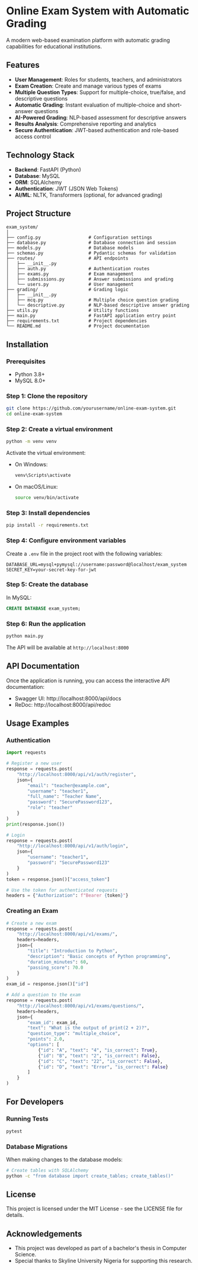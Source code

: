 # Online Exam System with Automatic Grading

A modern web-based examination platform with automatic grading capabilities for educational institutions.

## Features

- **User Management**: Roles for students, teachers, and administrators
- **Exam Creation**: Create and manage various types of exams
- **Multiple Question Types**: Support for multiple-choice, true/false, and descriptive questions
- **Automatic Grading**: Instant evaluation of multiple-choice and short-answer questions
- **AI-Powered Grading**: NLP-based assessment for descriptive answers
- **Results Analysis**: Comprehensive reporting and analytics
- **Secure Authentication**: JWT-based authentication and role-based access control

## Technology Stack

- **Backend**: FastAPI (Python)
- **Database**: MySQL
- **ORM**: SQLAlchemy
- **Authentication**: JWT (JSON Web Tokens)
- **AI/ML**: NLTK, Transformers (optional, for advanced grading)

## Project Structure

```
exam_system/
│
├── config.py                  # Configuration settings
├── database.py                # Database connection and session
├── models.py                  # Database models
├── schemas.py                 # Pydantic schemas for validation
├── routes/                    # API endpoints
│   ├── __init__.py
│   ├── auth.py                # Authentication routes
│   ├── exams.py               # Exam management
│   ├── submissions.py         # Answer submissions and grading
│   └── users.py               # User management
├── grading/                   # Grading logic
│   ├── __init__.py 
│   ├── mcq.py                 # Multiple choice question grading
│   └── descriptive.py         # NLP-based descriptive answer grading
├── utils.py                   # Utility functions
├── main.py                    # FastAPI application entry point
├── requirements.txt           # Project dependencies
└── README.md                  # Project documentation
```

## Installation

### Prerequisites

- Python 3.8+
- MySQL 8.0+

### Step 1: Clone the repository

```bash
git clone https://github.com/yourusername/online-exam-system.git
cd online-exam-system
```

### Step 2: Create a virtual environment

```bash
python -m venv venv
```

Activate the virtual environment:

- On Windows:
  ```bash
  venv\Scripts\activate
  ```
- On macOS/Linux:
  ```bash
  source venv/bin/activate
  ```

### Step 3: Install dependencies

```bash
pip install -r requirements.txt
```

### Step 4: Configure environment variables

Create a `.env` file in the project root with the following variables:

```
DATABASE_URL=mysql+pymysql://username:password@localhost/exam_system
SECRET_KEY=your-secret-key-for-jwt
```

### Step 5: Create the database

In MySQL:

```sql
CREATE DATABASE exam_system;
```

### Step 6: Run the application

```bash
python main.py
```

The API will be available at `http://localhost:8000`

## API Documentation

Once the application is running, you can access the interactive API documentation:

- Swagger UI: http://localhost:8000/api/docs
- ReDoc: http://localhost:8000/api/redoc

## Usage Examples

### Authentication

```python
import requests

# Register a new user
response = requests.post(
    "http://localhost:8000/api/v1/auth/register",
    json={
        "email": "teacher@example.com",
        "username": "teacher1",
        "full_name": "Teacher Name",
        "password": "SecurePassword123",
        "role": "teacher"
    }
)
print(response.json())

# Login
response = requests.post(
    "http://localhost:8000/api/v1/auth/login",
    json={
        "username": "teacher1",
        "password": "SecurePassword123"
    }
)
token = response.json()["access_token"]

# Use the token for authenticated requests
headers = {"Authorization": f"Bearer {token}"}
```

### Creating an Exam

```python
# Create a new exam
response = requests.post(
    "http://localhost:8000/api/v1/exams/",
    headers=headers,
    json={
        "title": "Introduction to Python",
        "description": "Basic concepts of Python programming",
        "duration_minutes": 60,
        "passing_score": 70.0
    }
)
exam_id = response.json()["id"]

# Add a question to the exam
response = requests.post(
    "http://localhost:8000/api/v1/exams/questions/",
    headers=headers,
    json={
        "exam_id": exam_id,
        "text": "What is the output of print(2 + 2)?",
        "question_type": "multiple_choice",
        "points": 2.0,
        "options": [
            {"id": "A", "text": "4", "is_correct": True},
            {"id": "B", "text": "2", "is_correct": False},
            {"id": "C", "text": "22", "is_correct": False},
            {"id": "D", "text": "Error", "is_correct": False}
        ]
    }
)
```

## For Developers

### Running Tests

```bash
pytest
```

### Database Migrations

When making changes to the database models:

```bash
# Create tables with SQLAlchemy
python -c "from database import create_tables; create_tables()"
```

## License

This project is licensed under the MIT License - see the LICENSE file for details.

## Acknowledgements

- This project was developed as part of a bachelor's thesis in Computer Science.
- Special thanks to Skyline University Nigeria for supporting this research.